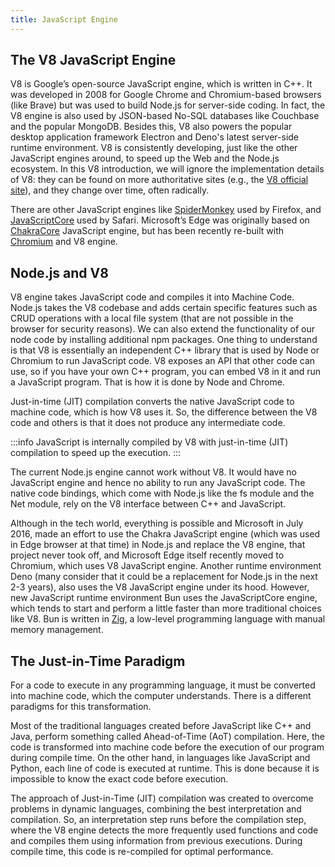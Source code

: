 ```yaml
---
title: JavaScript Engine
---
```


## The V8 JavaScript Engine
V8 is Google’s open-source JavaScript engine, which is written in C++. 
It was developed in 2008 for Google Chrome and Chromium-based browsers (like Brave) but was used to build Node.js for server-side coding. 
In fact, the V8 engine is also used by JSON-based No-SQL databases like Couchbase and the popular MongoDB. Besides this, V8 also powers the popular desktop application framework Electron and Deno's latest server-side runtime environment. 
V8 is consistently developing, just like the other JavaScript engines around, to speed up the Web and the Node.js ecosystem.
In this V8 introduction, we will ignore the implementation details of V8: they can be found on more authoritative sites (e.g., the [V8 official site](https://v8.dev/)), and they change over time, often radically.

There are other JavaScript engines like [SpiderMonkey](https://spidermonkey.dev/) used by Firefox, and [JavaScriptCore](https://developer.apple.com/documentation/javascriptcore) used by Safari. 
Microsoft’s Edge was originally based on [ChakraCore](https://github.com/chakra-core/ChakraCore) JavaScript engine, but has been recently re-built with [Chromium](https://www.chromium.org/Home/) and V8 engine.

## Node.js and V8
V8 engine takes JavaScript code and compiles it into Machine Code. Node.js takes the V8 codebase and adds certain specific features such as CRUD operations with a local file system (that are not possible in the browser for security reasons). We can also extend the functionality of our node code by installing additional npm packages.
One thing to understand is that V8 is essentially an independent C++ library that is used by Node or Chromium to run JavaScript code. V8 exposes an API that other code can use, so if you have your own C++ program, you can embed V8 in it and run a JavaScript program. That is how it is done by Node and Chrome.

Just-in-time (JIT) compilation converts the native JavaScript code to machine code, which is how V8 uses it. So, the difference between the V8 code and others is that it does not produce any intermediate code.

:::info
JavaScript is internally compiled by V8 with just-in-time (JIT) compilation to speed up the execution.
:::

The current Node.js engine cannot work without V8. It would have no JavaScript engine and hence no ability to run any JavaScript code. The native code bindings, which come with Node.js like the fs module and the Net module, rely on the V8 interface between C++ and JavaScript.

Although in the tech world, everything is possible and Microsoft in July 2016, made an effort to use the Chakra JavaScript engine (which was used in Edge browser at that time) in Node.js and replace the V8 engine, that project never took off, and Microsoft Edge itself recently moved to Chromium, which uses V8 JavaScript engine. 
Another runtime environment Deno (many consider that it could be a replacement for Node.js in the next 2-3 years), also uses the V8 JavaScript engine under its hood. 
However, new JavaScript runtime environment Bun uses the JavaScriptCore engine, which tends to start and perform a little faster than more traditional choices like V8. Bun is written in [Zig](https://ziglang.org/), a low-level programming language with manual memory management.


## The Just-in-Time Paradigm
For a code to execute in any programming language, it must be converted into machine code, which the computer understands. There is a different paradigms for this transformation.

Most of the traditional languages created before JavaScript like C++ and Java, perform something called Ahead-of-Time (AoT) compilation. Here, the code is transformed into machine code before the execution of our program during compile time. On the other hand, in languages like JavaScript and Python, each line of code is executed at runtime. This is done because it is impossible to know the exact code before execution.

The approach of Just-in-Time (JIT) compilation was created to overcome problems in dynamic languages, combining the best interpretation and compilation. So, an interpretation step runs before the compilation step, where the V8 engine detects the more frequently used functions and code and compiles them using information from previous executions. During compile time, this code is re-compiled for optimal performance.
